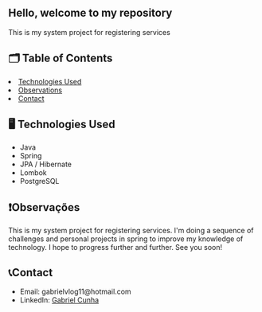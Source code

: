 <h2>Hello, welcome to my repository</h2>
<p>This is my system project for registering services</p>

<h2> 🗂️ Table of Contents </h2>
  <li><a href="#technologiesUsed">Technologies Used</a></li>
  <li><a href="#observations">Observations</a></li>
  <li><a href="#contact">Contact</a></li>

<h2 id="technologiesUsed">🖥️ Technologies Used</h2>
<ul>
  <li>Java</li>
  <li>Spring</li>
  <li>JPA / Hibernate</li>
  <li>Lombok</li>
  <li>PostgreSQL</li>
</ul>

  <h2 id="observations">❗Observações</h2>
  <p>This is my system project for registering services. I'm doing a sequence of challenges and personal projects in spring to improve my knowledge of technology. I hope to progress further and further. See you soon!</p>
  
  <h2 id="contact">📞Contact</h2>
  <ul>
    <li>Email: gabrielvlog11@hotmail.com</li>
    <li>LinkedIn: <a href="https://www.linkedin.com/in/gcunhaa18/">Gabriel Cunha</a></li>
  </ul>
